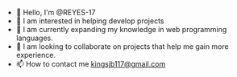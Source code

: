- 👋 Hello, I'm @REYES-17
- 👀 I am interested in helping develop projects
- 🌱 I am currently expanding my knowledge in web programming languages.
- 💞️ I am looking to collaborate on projects that help me gain more experience.
- 📫 How to contact me kingsjb117@gmail.com
<!---
REYES-17/REYES-17 is a ✨ special ✨ repository because its `README.md` (this file) appears on your GitHub profile.
You can click the Preview link to take a look at your changes.
--->
